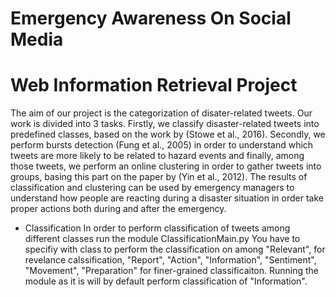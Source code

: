 # Emergency Awareness On Social Media
# Web Information Retrieval Project

The aim of our project is the categorization
of disater-related tweets. Our work
is divided into 3 tasks. Firstly, we classify
disaster-related tweets into predefined
classes, based on the work by (Stowe et
al., 2016). Secondly, we perform bursts
detection (Fung et al., 2005) in order to
understand which tweets are more likely
to be related to hazard events and finally,
among those tweets, we perform an online
clustering in order to gather tweets into
groups, basing this part on the paper by
(Yin et al., 2012). The results of classification
and clustering can be used by emergency
managers to understand how people
are reacting during a disaster situation in
order take proper actions both during and
after the emergency.

- Classification
In order to perform classification of tweets among different classes run the module ClassificationMain.py
You have to specifiy with class to perform the classification on among "Relevant", for revelance calssification, "Report", "Action", "Information", "Sentiment", "Movement", "Preparation" for finer-grained classificaiton. Running the module as it is will by default perform classification of "Information".
